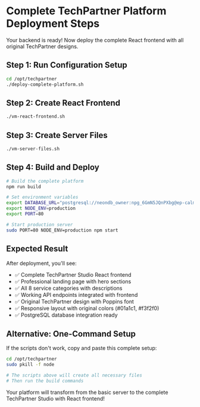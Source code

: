 # Complete TechPartner Platform Deployment Steps

Your backend is ready! Now deploy the complete React frontend with all original TechPartner designs.

## Step 1: Run Configuration Setup
```bash
cd /opt/techpartner
./deploy-complete-platform.sh
```

## Step 2: Create React Frontend
```bash
./vm-react-frontend.sh
```

## Step 3: Create Server Files
```bash
./vm-server-files.sh
```

## Step 4: Build and Deploy
```bash
# Build the complete platform
npm run build

# Set environment variables
export DATABASE_URL="postgresql://neondb_owner:npg_6GmN5JQnPXbg@ep-calm-snow-aev1ojm4-pooler.c-2.us-east-2.aws.neon.tech/neondb?sslmode=require&channel_binding=require"
export NODE_ENV=production
export PORT=80

# Start production server
sudo PORT=80 NODE_ENV=production npm start
```

## Expected Result
After deployment, you'll see:
- ✅ Complete TechPartner Studio React frontend
- ✅ Professional landing page with hero sections
- ✅ All 8 service categories with descriptions
- ✅ Working API endpoints integrated with frontend
- ✅ Original TechPartner design with Poppins font
- ✅ Responsive layout with original colors (#01a1c1, #f3f2f0)
- ✅ PostgreSQL database integration ready

## Alternative: One-Command Setup
If the scripts don't work, copy and paste this complete setup:

```bash
cd /opt/techpartner
sudo pkill -f node

# The scripts above will create all necessary files
# Then run the build commands
```

Your platform will transform from the basic server to the complete TechPartner Studio with React frontend!